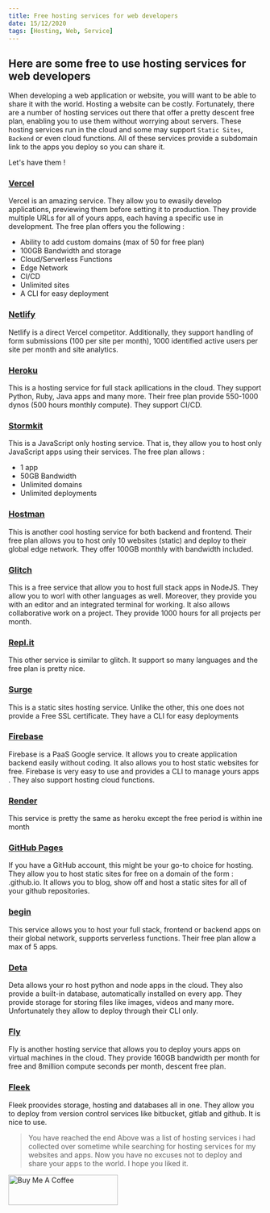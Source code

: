 ```yaml
---
title: Free hosting services for web developers
date: 15/12/2020
tags: [Hosting, Web, Service]
---
```


## Here are some free to use hosting services for web developers

When developing a web application or website, you willl want to be able to share it with the world. Hosting
a website can be costly. Fortunately, there are a number of hosting services out there that offer a pretty descent free plan, enabling you to use them without worrying about servers. These hosting services run in the cloud and some may support `Static Sites`, `Backend` or even cloud functions. All of these services provide a subdomain link to the apps you deploy so you can share it.

Let's have them !

### [Vercel](https://vercel.com)
Vercel is an amazing service. They allow you to ewasily develop applications, previewing them before setting it to production. They provide multiple URLs for all of yours apps, each having a specific use in development. The free plan offers you the following : 
- Ability to add custom domains (max of 50 for free plan)
- 100GB Bandwidth and storage
- Cloud/Serverless Functions 
- Edge Network
- CI/CD
- Unlimited sites
- A CLI for easy deployment

### [Netlify](https://netlify.com)
Netlify is a direct Vercel competitor. Additionally, they support handling of form submissions (100 per site per month), 1000 identified active users per site per month and site analytics.

### [Heroku](https://heroku.com)
This is a hosting service for full stack apllications in the cloud. They support Python, Ruby, Java apps and many more. Their free plan provide 550-1000 dynos (500 hours monthly compute). They support CI/CD.

### [Stormkit](https://stormkit.io)
This is a JavaScript only hosting service. That is, they allow you to host only JavaScript apps using their services. The free plan allows :
- 1 app
- 50GB Bandwidth
- Unlimited domains
- Unlimited deployments

### [Hostman](https://hostman.com)
This is another cool hosting service for both backend and frontend. Their free plan allows you to host only 10 websites (static) and deploy to their global edge network. They offer 100GB monthly with bandwidth included.

### [Glitch](https://glitch.com)
This is a free service that allow you to host full stack apps in NodeJS. They allow you to worl with other languages as well. Moreover, they provide you with an editor and an integrated terminal for working. It also allows collaborative work on a project. They provide 1000 hours for all projects per month.

### [Repl.it](https://repl.it)
This other service is similar to glitch. It support so many languages and the free plan is pretty nice.

### [Surge](https://surge.sh)
This is a static sites hosting service. Unlike the other, this one does not provide a Free SSL certificate. They have a CLI for easy deployments

### [Firebase](https://firebase.google.com)
Firebase is a PaaS Google service. It allows you to create application backend easily without coding. It also allows you to host static websites for free. Firebase is very easy to use and provides a CLI to manage yours apps . They also support hosting cloud functions.

### [Render](https://render.com)
This service is pretty the same as heroku except the free period is within ine month 

### [GitHub Pages](https://pages.github.com)
If you have a GitHub account, this might be your go-to choice for hosting. They allow you to host static sites for free on a domain of the form : <yourusername>.github.io. It allows you to blog, show off and host a static sites for all of your github repositories.

### [begin](https://begin.com)
This service allows you to host your full stack, frontend or backend apps on their global network, supports serverless functions. Their free plan allow a max of 5 apps.

### [Deta](https://deta.sh)
Deta allows your ro host python and node apps in the cloud. They also provide a built-in database, automatically installed on every app. They provide storage for storing files like images, videos and many more. Unfortunately they allow to deploy through their CLI only.

### [Fly](https://fly.io)
Fly is another hosting service that allows you to deploy yours apps on virtual machines in the cloud. They provide 160GB bandwidth per month for free and 8million compute seconds per month, descent free plan.

### [Fleek](https://fleek.co)
Fleek proovides storage, hosting and databases all in one. They allow you to deploy from version control services like bitbucket, gitlab and github. It is nice to use.

> You have reached the end
Above was a list of hosting services i had collected over sometime while searching for hosting services for my websites and apps. Now you have no excuses not to deploy and share your apps to the world. I hope you liked it.


<a href="https://www.buymeacoffee.com/rocketstellar" target="_blank"><img src="https://cdn.buymeacoffee.com/buttons/v2/default-yellow.png" alt="Buy Me A Coffee" style="height: 60px !important;width: 217px !important;" ></a>


